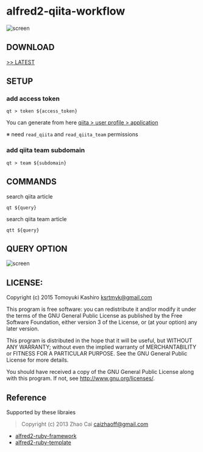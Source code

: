 # alfred2-qiita-workflow

![screen](http://kashiro.github.io/alfred2-qiita-workflow/screenshots/image.png)

## DOWNLOAD

[>> LATEST](https://github.com/kashiro/alfred2-qiita-workflow/releases/download/v1.0.2/qiita-commands.alfredworkflow)

## SETUP

### add access token

```
qt > token ${access_token}
```

You can generate from here
[qiita > user profile > application](https://qiita.com/settings/applications)

※ need `read_qiita` and `read_qiita_team` permissions


### add qiita team subdomain

```
qt > team ${subdomain}
```

## COMMANDS

search qiita article

```
qt ${query}
```

search qiita team article

```
qtt ${query}
```

## QUERY OPTION

![screen](http://kashiro.github.io/alfred2-qiita-workflow/screenshots/query.png)

## LICENSE:

Copyright (c) 2015 Tomoyuki Kashiro <ksrtmyk@gmail.com>

This program is free software: you can redistribute it and/or modify it under
the terms of the GNU General Public License as published by the Free Software
Foundation, either version 3 of the License, or (at your option)
any later version.

This program is distributed in the hope that it will be useful, but WITHOUT
ANY WARRANTY; without even the implied warranty of MERCHANTABILITY or FITNESS
FOR A PARTICULAR PURPOSE. See the GNU General Public License for more details.

You should have received a copy of the GNU General Public License along with
this program. If not, see <http://www.gnu.org/licenses/>.


[gembundler]: http://gembundler.com/

## Reference

Supported by these libraies

> Copyright (c) 2013 Zhao Cai caizhaoff@gmail.com

* [alfred2-ruby-framework]( https://github.com/canadaduane/alfred2-ruby-framework )
* [alfred2-ruby-template](https://github.com/zhaocai/alfred2-ruby-template)
